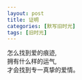 ```yaml
---
layout: post
title: 证明
categories: [默写旧时光]
tags: [旧时光]
---
```

怎么找到爱的痕迹,    
拥有什么样的运气,   
才会找到专一真挚的爱情。
